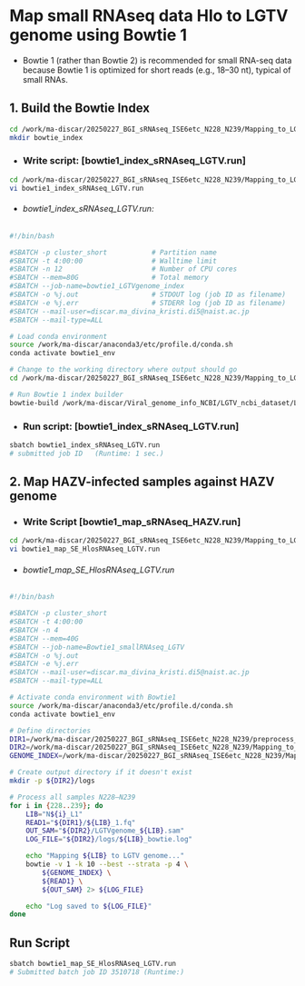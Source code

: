 # Map small RNAseq data Hlo to LGTV genome using Bowtie 1
- Bowtie 1 (rather than Bowtie 2) is recommended for small RNA-seq data because Bowtie 1 is optimized for short reads (e.g., 18–30 nt), typical of small RNAs.

## 1. Build the Bowtie Index
```sh
cd /work/ma-discar/20250227_BGI_sRNAseq_ISE6etc_N228_N239/Mapping_to_LGTVgenome_bowtie1
mkdir bowtie_index
```
- ### Write script: [bowtie1_index_sRNAseq_LGTV.run]
```sh
cd /work/ma-discar/20250227_BGI_sRNAseq_ISE6etc_N228_N239/Mapping_to_LGTVgenome_bowtie1/bowtie_index
vi bowtie1_index_sRNAseq_LGTV.run
```
- ###### bowtie1_index_sRNAseq_LGTV.run:
```sh
#!/bin/bash

#SBATCH -p cluster_short           # Partition name
#SBATCH -t 4:00:00                 # Walltime limit
#SBATCH -n 12                      # Number of CPU cores
#SBATCH --mem=80G                  # Total memory
#SBATCH --job-name=bowtie1_LGTVgenome_index
#SBATCH -o %j.out                  # STDOUT log (job ID as filename)
#SBATCH -e %j.err                  # STDERR log (job ID as filename)
#SBATCH --mail-user=discar.ma_divina_kristi.di5@naist.ac.jp
#SBATCH --mail-type=ALL

# Load conda environment
source /work/ma-discar/anaconda3/etc/profile.d/conda.sh
conda activate bowtie1_env

# Change to the working directory where output should go 
cd /work/ma-discar/20250227_BGI_sRNAseq_ISE6etc_N228_N239/Mapping_to_LGTVgenome_bowtie1/bowtie_index

# Run Bowtie 1 index builder
bowtie-build /work/ma-discar/Viral_genome_info_NCBI/LGTV_ncbi_dataset/LGTV_ncbi_dataset/GCA_000860805.1_ViralProj15370_genomic.fna lgtv_index

```
- ### Run script: [bowtie1_index_sRNAseq_LGTV.run]
```sh
sbatch bowtie1_index_sRNAseq_LGTV.run
# submitted job ID   (Runtime: 1 sec.)
```
## 2. Map HAZV-infected samples against HAZV genome

- ### Write Script [bowtie1_map_sRNAseq_HAZV.run]

```sh
cd /work/ma-discar/20250227_BGI_sRNAseq_ISE6etc_N228_N239/Mapping_to_LGTVgenome_bowtie1
vi bowtie1_map_SE_HlosRNAseq_LGTV.run
```
- ###### bowtie1_map_SE_HlosRNAseq_LGTV.run
```sh
#!/bin/bash

#SBATCH -p cluster_short
#SBATCH -t 4:00:00
#SBATCH -n 4
#SBATCH --mem=40G
#SBATCH --job-name=Bowtie1_smallRNAseq_LGTV
#SBATCH -o %j.out
#SBATCH -e %j.err
#SBATCH --mail-user=discar.ma_divina_kristi.di5@naist.ac.jp
#SBATCH --mail-type=ALL

# Activate conda environment with Bowtie1
source /work/ma-discar/anaconda3/etc/profile.d/conda.sh
conda activate bowtie1_env

# Define directories
DIR1=/work/ma-discar/20250227_BGI_sRNAseq_ISE6etc_N228_N239/preprocess_update/fastp/
DIR2=/work/ma-discar/20250227_BGI_sRNAseq_ISE6etc_N228_N239/Mapping_to_LGTVgenome_bowtie1/
GENOME_INDEX=/work/ma-discar/20250227_BGI_sRNAseq_ISE6etc_N228_N239/Mapping_to_LGTVgenome_bowtie1/bowtie_index/lgtv_index

# Create output directory if it doesn't exist
mkdir -p ${DIR2}/logs

# Process all samples N228–N239
for i in {228..239}; do
    LIB="N${i}_L1"
    READ1="${DIR1}/${LIB}_1.fq"
    OUT_SAM="${DIR2}/LGTVgenome_${LIB}.sam"
    LOG_FILE="${DIR2}/logs/${LIB}_bowtie.log"

    echo "Mapping ${LIB} to LGTV genome..."
    bowtie -v 1 -k 10 --best --strata -p 4 \
        ${GENOME_INDEX} \
        ${READ1} \
        ${OUT_SAM} 2> ${LOG_FILE}

    echo "Log saved to ${LOG_FILE}"
done

```
## Run Script
```sh
sbatch bowtie1_map_SE_HlosRNAseq_LGTV.run
# Submitted batch job ID 3510718 (Runtime:)
```
